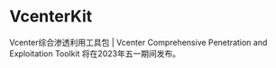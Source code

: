 # VcenterKit
Vcenter综合渗透利用工具包 | Vcenter Comprehensive Penetration and Exploitation Toolkit
将在2023年五一期间发布。
